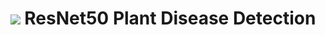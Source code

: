 <h1 align="center">
  
  ![](https://capsule-render.vercel.app/api?type=waving&color=gradient&height=100&section=header)
  ResNet50 Plant Disease Detection
</h1>

